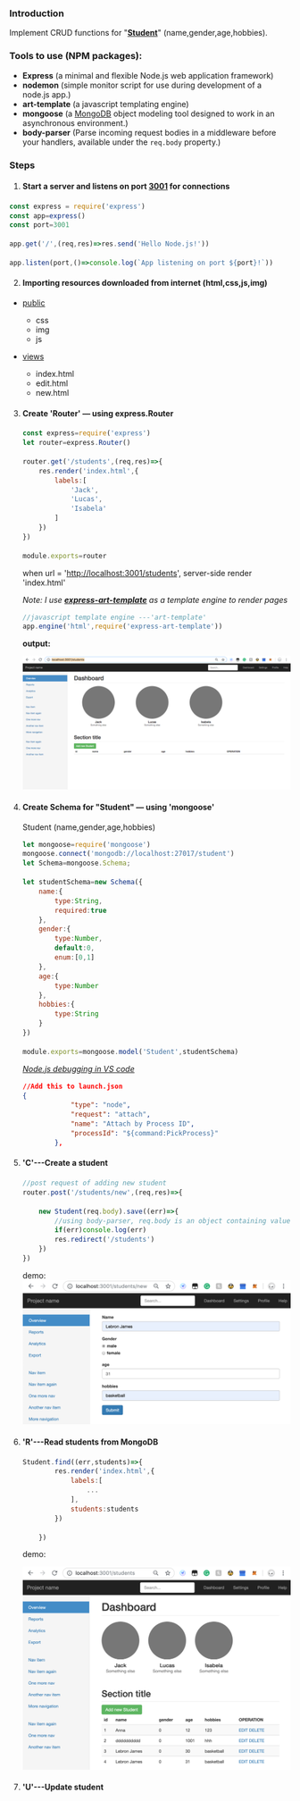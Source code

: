 ### Introduction

Implement CRUD functions for "<u>**Student**</u>" (name,gender,age,hobbies).



### Tools to use (NPM packages):

- **Express** (a minimal and flexible Node.js web application framework)
- **nodemon** (simple monitor script for use during development of a node.js app.)
- **art-template** (a javascript templating engine)
- **mongoose** (a [MongoDB](https://www.mongodb.org/) object modeling tool designed to work in an asynchronous environment.)
- **body-parser** (Parse incoming request bodies in a middleware before your handlers, available under the `req.body` property.)



### Steps

1. #### Start a server and listens on port <u>**3001**</u> for connections

```js
const express = require('express')
const app=express()
const port=3001

app.get('/',(req,res)=>res.send('Hello Node.js!'))

app.listen(port,()=>console.log(`App listening on port ${port}!`))

```

2. #### Importing resources downloaded from internet (html,css,js,img)

- <u>public</u>

  - css
  - img
  - js

- <u>views</u>

  - index.html
  - edit.html
  - new.html

  

3. #### Create 'Router' — using express.Router 

   ```js
   const express=require('express')
   let router=express.Router()
   
   router.get('/students',(req,res)=>{
       res.render('index.html',{
           labels:[
               'Jack',
               'Lucas',
               'Isabela'
           ]
       })
   })
   
   module.exports=router
   ```

   when url = '<http://localhost:3001/students>', server-side render 'index.html'

   

   *Note: I use <u>**express-art-template**</u> as a template engine to render pages*

   ```js
   //javascript template engine ---'art-template'
   app.engine('html',require('express-art-template'))
   ```

   

   **output:**

   ![1](demo_images/1.png)

   

4. #### Create Schema for "Student" — using 'mongoose'

   Student (name,gender,age,hobbies)

   ```js
   let mongoose=require('mongoose')
   mongoose.connect('mongodb://localhost:27017/student')
   let Schema=mongoose.Schema;
   
   let studentSchema=new Schema({
       name:{
           type:String,
           required:true
       },
       gender:{
           type:Number,
           default:0,
           enum:[0,1]
       },
       age:{
           type:Number
       },
       hobbies:{
           type:String
       }
   })
   
   module.exports=mongoose.model('Student',studentSchema)
   ```

   

   *<u>Node.js debugging in VS code</u>*

   ```json
   //Add this to launch.json
   {
               "type": "node",
               "request": "attach",
               "name": "Attach by Process ID",
               "processId": "${command:PickProcess}"
           },
   ```

5. #### 'C'---Create a student

   ```js
   //post request of adding new student
   router.post('/students/new',(req,res)=>{
     
       new Student(req.body).save((err)=>{
           //using body-parser, req.body is an object containing values
           if(err)console.log(err)
           res.redirect('/students')
       })
   })
   ```

   demo:
   ![2](demo_images/2.png)

6. #### 'R'---Read students from MongoDB

   ```js
   Student.find((err,students)=>{
           res.render('index.html',{
               labels:[
                   ...
               ],
               students:students
           })
   
       })
   ```

   demo:

   ![3](demo_images/3.png)



7. #### 'U'---Update student

   